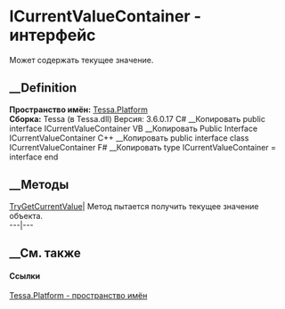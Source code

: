 # ICurrentValueContainer - интерфейс
Может содержать текущее значение.
## __Definition
 **Пространство имён:** [Tessa.Platform](N_Tessa_Platform.htm)  
 **Сборка:** Tessa (в Tessa.dll) Версия: 3.6.0.17
C# __Копировать
     public interface ICurrentValueContainer
VB __Копировать
     Public Interface ICurrentValueContainer
C++ __Копировать
     public interface class ICurrentValueContainer
F# __Копировать
     type ICurrentValueContainer = interface end
##  __Методы
[TryGetCurrentValue](M_Tessa_Platform_ICurrentValueContainer_TryGetCurrentValue.htm)|
Метод пытается получить текущее значение объекта.  
---|---  
##  __См. также
#### Ссылки
[Tessa.Platform - пространство имён](N_Tessa_Platform.htm)
